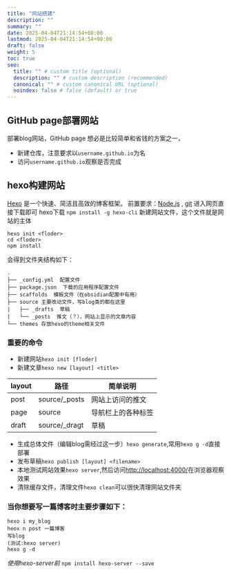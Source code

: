 ```yaml
---
title: "网站搭建"
description: ""
summary: ""
date: 2025-04-04T21:14:54+08:00
lastmod: 2025-04-04T21:14:54+08:00
draft: false
weight: 5
toc: true
seo:
  title: "" # custom title (optional)
  description: "" # custom description (recommended)
  canonical: "" # custom canonical URL (optional)
  noindex: false # false (default) or true
---
```

## GitHub page部署网站
部署blog网站，GitHub page 想必是比较简单和省钱的方案之一，
- 新建仓库，注意要求以`username.github.io`为名
- 访问`username.github.io`观察是否完成
## hexo构建网站
[Hexo](https://hexo.io/zh-cn/docs/) 是一个快速、简洁且高效的博客框架。
前置要求：[Node.js](https://nodejs.org/zh-cn) , [git](https://git-scm.com/)
进入网页直接下载即可
hexo下载
`npm install -g hexo-cli`
新建网站文件，这个文件就是网站的主体
```shell
hexo init <floder>
cd <floder>
npm install
```
会得到文件夹结构如下：
```
.
├── _config.yml  配置文件
├── package.json  下载的应用程序配置文件
├── scaffolds  模板文件（在obsidian配置中有用）
├── source 主要改动文件，写blog类的都在这里
|   ├── _drafts  草稿
|   └── _posts  推文（？），网站上显示的文章内容
└── themes 存放hexo的theme相关文件
```
### 重要的命令
- 新建网站`hexo init [floder]`
- 新建文章`hexo new [layout] <title>`

| layout | 路径            | 简单说明      |
| ------ | ------------- | --------- |
| post   | source/_posts | 网站上访问的推文  |
| page   | source        | 导航栏上的各种标签 |
| draft  | source/_dragt | 草稿        |

- 生成总体文件（编辑blog需经过这一步）`hexo generate`,常用`hexo g -d`直接部署
- 发布草稿`hexo publish [layout] <filename>`
- 本地测试网站效果`hexo server`,然后访问[http://localhost:4000/](http://localhost:4000/)在浏览器观察效果
- 清除缓存文件，清理文件`hexo clean`可以很快清理网站文件夹
### 当你想要写一篇博客时主要步骤如下：
```shell
hexo i my_blog
heox n post 一篇博客
写blog
(测试:hexo server)
hexo g -d
```
*使用hexo-server前*
`npm install hexo-server --save`
